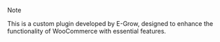 > [!Note]
> This is a custom plugin developed by E-Grow, designed to enhance the functionality of WooCommerce with essential features.

